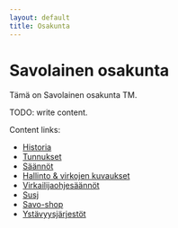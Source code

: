 ```yaml
---
layout: default
title: Osakunta
---
```


# Savolainen osakunta
Tämä on Savolainen osakunta TM.

TODO: write content.

Content links:

- [Historia](/osakunta/historia)
- [Tunnukset](/osakunta/tunnukset)
- [Säännöt](/osakunta/saannot)
- [Hallinto & virkojen kuvaukset](/osakunta/hallinto-ja-virkailijat)
- [Virkailijaohjesäännöt](/osakunta/virkailijaohjesaanto)
- [Susj](/osakunta/susj)
- [Savo-shop](/osakunta/savo-shop)
- [Ystävyysjärjestöt](/osakunta/ystavyysjarjestot)